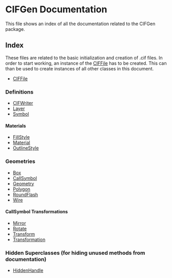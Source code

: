 # CIFGen Documentation
This file shows an index of all the documentation related to the CIFGen package.

## Index
These files are related to the basic initialization and creation of .cif files. In order to start working, an instance of the [CIFFile](./CIFFile.md) has to be created. This can than be used to create instances of all other classes in this document.
- [CIFFile](./CIFFile.md)

### Definitions
- [CIFWriter](./definitions/CIFWriter.md)
- [Layer](./definitions/Layer.md)
- [Symbol](./definitions/Symbol.md)

#### Materials
- [FillStyle](./definitions/materials/FillStyle.md)
- [Material](./definitions/materials/Material.md)
- [OutlineStyle](./definitions/materials/OutlineStyle.md)

### Geometries
- [Box](./geometries/Box.md)
- [CallSymbol](./geometries/CallSymbol.md)
- [Geometry](./geometries/Geometry.md)
- [Polygon](./geometries/Polygon.md)
- [RoundFlash](./geometries/RoundFlash.md)
- [Wire](./geometries/Wire.md)

#### CallSymbol Transformations
- [Mirror](./geometries/callSymbol/Mirror.md)
- [Rotate](./geometries/callSymbol/Rotate.md)
- [Transform](./geometries/callSymbol/Transform.md)
- [Transformation](./geometries/callSymbol/Transformation.md)

### Hidden Superclasses (for hiding unused methods from documentation)
- [HiddenHandle](./hiddensupers/HiddenHandle.md)